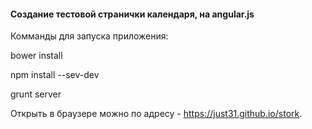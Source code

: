 #### Создание тестовой странички календаря, на angular.js


Комманды для запуска приложения:

bower install

npm install --sev-dev

grunt server

Открыть в браузере можно по адресу - https://just31.github.io/stork.
